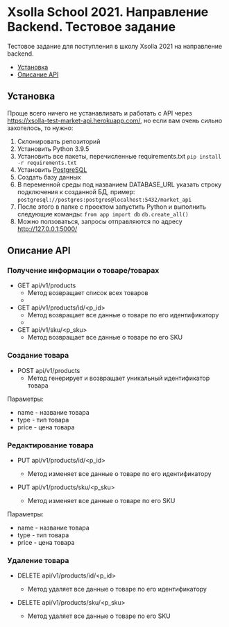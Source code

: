 # Xsolla School 2021. Направление Backend. Тестовое задание 
Тестовое задание для поступления в школу Xsolla 2021 на направление backend.

* [Установка](#Установка)
* [Описание API](#Описание-API)
 
## Установка
Проще всего ничего не устанавливать и работать с API через https://xsolla-test-market-api.herokuapp.com/, но если вам очень сильно захотелось, то нужно:
1. Склонировать репозиторий
2. Установить Python 3.9.5
3. Установить все пакеты, перечисленные requirements.txt ``` pip install -r requirements.txt ```
4. Установить [PostgreSQL](https://www.postgresql.org/)
5. Создать базу данных
6. В переменной среды под названием DATABASE_URL указать строку подключения к созданной БД, пример: ``` postgresql://postgres:postgres@localhost:5432/market_api ```
7. После этого в папке с проектом запустить Python и выполнить следующие команды: ``` from app import db ``` ``` db.create_all() ```
8. Можно ползоваться, запросы отправляются по адресу http://127.0.0.1:5000/

## Описание API
### Получение информации о товаре/товарах
- GET api/v1/products
  - Метод возвращает список всех товаров
  - 
- GET api/v1/products/id/<p_id> 
  - Метод возвращает все данные о товаре по его идентификатору
  - 
- GET api/v1/sku/<p_sku> 
  - Метод возвращает все данные о товаре по его SKU
 
### Создание товара
- POST api/v1/products 
  - Метод генерирует и возвращает уникальный идентификатор товара
 
Параметры:
 * name - название товара
 * type - тип товара
 * price - цена товара
 
### Редактирование товара
- PUT api/v1/products/id/<p_id> 
  - Метод изменяет все данные о товаре по его идентификатору
 
- PUT api/v1/products/sku/<p_sku> 
  - Метод изменяет все данные о товаре по его SKU

 Параметры:
 * name - название товара
 * type - тип товара
 * price - цена товара
 
### Удаление товара
- DELETE api/v1/products/id/<p_id>
  - Метод удаляет все данные о товаре по его идентификатору
 
- DELETE api/v1/products/sku/<p_sku> 
  - Метод удаляет все данные о товаре по его SKU
